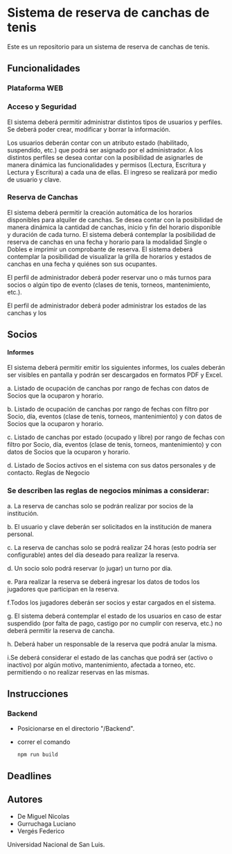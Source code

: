 # **Sistema de reserva de canchas de tenis**

Este es un repositorio para un sistema de reserva de canchas de tenis.

## Funcionalidades

### Plataforma WEB

### Acceso y Seguridad

El sistema deberá permitir administrar distintos tipos de usuarios y perfiles. Se deberá
poder crear, modificar y borrar la información.

Los usuarios deberán contar con un atributo estado (habilitado, suspendido, etc.) que
podrá ser asignado por el administrador.
A los distintos perfiles se desea contar con la posibilidad de asignarles de manera
dinámica las funcionalidades y permisos (Lectura, Escritura y Lectura y Escritura) a cada
una de ellas.
El ingreso se realizará por medio de usuario y clave.

### Reserva de Canchas

El sistema deberá permitir la creación automática de los horarios disponibles para alquiler
de canchas. Se desea contar con la posibilidad de manera dinámica la cantidad de
canchas, inicio y fin del horario disponible y duración de cada turno.
El sistema deberá contemplar la posibilidad de reserva de canchas en una fecha y horario
para la modalidad Single o Dobles e imprimir un comprobante de reserva.
El sistema deberá contemplar la posibilidad de visualizar la grilla de horarios y estados de
canchas en una fecha y quiénes son sus ocupantes.

El perfil de administrador deberá poder reservar uno o más turnos para socios o algún
tipo de evento (clases de tenis, torneos, mantenimiento, etc.).

El perfil de administrador deberá poder administrar los estados de las canchas y los

## Socios

#### Informes

El sistema deberá permitir emitir los siguientes informes, los cuales deberán ser visibles
en pantalla y podrán ser descargados en formatos PDF y Excel.

a. Listado de ocupación de canchas por rango de fechas con datos de Socios que la
ocuparon y horario.

b. Listado de ocupación de canchas por rango de fechas con filtro por Socio, día,
eventos (clase de tenis, torneos, mantenimiento) y con datos de Socios que la
ocuparon y horario.

c. Listado de canchas por estado (ocupado y libre) por rango de fechas con filtro
por Socio, día, eventos (clase de tenis, torneos, mantenimiento) y con datos de
Socios que la ocuparon y horario.

d. Listado de Socios activos en el sistema con sus datos personales y de contacto.
Reglas de Negocio

### Se describen las reglas de negocios mínimas a considerar:

a. La reserva de canchas solo se podrán realizar por socios de la institución.

b. El usuario y clave deberán ser solicitados en la institución de manera personal.

c. La reserva de canchas solo se podrá realizar 24 horas (esto podría ser
configurable) antes del día deseado para realizar la reserva.

d. Un socio solo podrá reservar (o jugar) un turno por día.

e. Para realizar la reserva se deberá ingresar los datos de todos los jugadores que
participan en la reserva.

f.Todos los jugadores deberán ser socios y estar cargados en el sistema.

g. El sistema deberá contemplar el estado de los usuarios en caso de estar
suspendido (por falta de pago, castigo por no cumplir con reserva, etc.) no deberá
permitir la reserva de cancha.

h. Deberá haber un responsable de la reserva que podrá anular la misma.

i.Se deberá considerar el estado de las canchas que podrá ser (activo o inactivo)
por algún motivo, mantenimiento, afectada a torneo, etc. permitiendo o no
realizar reservas en las mismas.

## **Instrucciones**

### **Backend**

 * Posicionarse en el directorio "/Backend".
 * correr el comando 

    ```
    npm run build

    ```
## **Deadlines**

## **Autores**

* De Miguel Nicolas
* Gurruchaga Luciano
* Vergés Federico

Universidad Nacional de San Luis.
